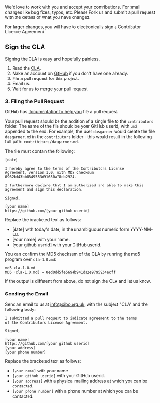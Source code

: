 We'd love to work with you and accept your contributions. For small changes like bug fixes, typos, etc. Please Fork us and submit a pull request with the details of what you have changed.

For larger changes, you will have to electronically sign a Contributor Licence Agreement

## Sign the CLA
Signing the CLA is easy and hopefully painless.

1. Read the [CLA](cla-1.0.md).
2. Make an account on [GitHub](https://github.com/) if you don't have one already.
3. File a pull request for this project.
4. Email us.
5. Wait for us to merge your pull request.

### 3. Filing the Pull Request
GitHub has [documentation to help you](https://help.github.com/articles/using-pull-requests) file a pull request.

Your pull request should be the addition of a single file to the `contributors` folder. The name of the file should be your GitHub userid, with `.md` appended to the end. For example, the user `dasgarner` would create the file `dasgarner.md` in the `contributors` folder - this would result in the following full path: `contribitors/dasgarner.md`.

The file must contain the following:

```
[date]

I hereby agree to the terms of the Contributors License
Agreement, version 1.0, with MD5 checksum
0962bd43bb8849553d91650a78cb2924.

I furthermore declare that I am authorized and able to make this
agreement and sign this declaration.

Signed,

[your name]
https://github.com/[your github userid]
```

Replace the bracketed text as follows:

* [date] with today's date, in the unambiguous numeric form YYYY-MM-DD.
* [your name] with your name.
* [your github userid] with your GitHub userid.

You can confirm the MD5 checksum of the CLA by running the md5 program over `cla-1.0.md`:

```
md5 cla-1.0.md
MD5 (cla-1.0.md) = 0ed0dd5fe5694b941da2e9795934ecff
```

If the output is different from above, do not sign the CLA and let us know.

### Sending the Email
Send an email to us at [info@xibo.org.uk](mailto:info@xibo.org.uk),
with the subject "CLA" and the following body:

```
I submitted a pull request to indicate agreement to the terms
of the Contributors License Agreement.

Signed,

[your name]
https://github.com/[your github userid]
[your address]
[your phone number]
```

Replace the bracketed text as follows:

* `[your name]` with your name.
* `[your github userid]` with your GitHub userid.
* `[your address]` with a physical mailing address at which you can be
  contacted.
* `[your phone number]` with a phone number at which you can be contacted.